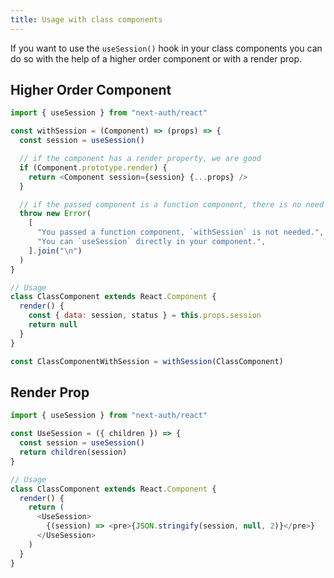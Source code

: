 ```yaml
---
title: Usage with class components
---
```


If you want to use the `useSession()` hook in your class components you can do so with the help of a higher order component or with a render prop.

## Higher Order Component

```js
import { useSession } from "next-auth/react"

const withSession = (Component) => (props) => {
  const session = useSession()

  // if the component has a render property, we are good
  if (Component.prototype.render) {
    return <Component session={session} {...props} />
  }

  // if the passed component is a function component, there is no need for this wrapper
  throw new Error(
    [
      "You passed a function component, `withSession` is not needed.",
      "You can `useSession` directly in your component.",
    ].join("\n")
  )
}

// Usage
class ClassComponent extends React.Component {
  render() {
    const { data: session, status } = this.props.session
    return null
  }
}

const ClassComponentWithSession = withSession(ClassComponent)
```

## Render Prop

```js
import { useSession } from "next-auth/react"

const UseSession = ({ children }) => {
  const session = useSession()
  return children(session)
}

// Usage
class ClassComponent extends React.Component {
  render() {
    return (
      <UseSession>
        {(session) => <pre>{JSON.stringify(session, null, 2)}</pre>}
      </UseSession>
    )
  }
}
```
